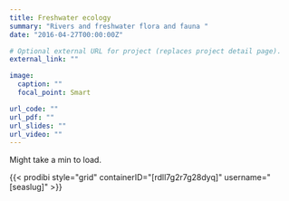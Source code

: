 ```yaml
---
title: Freshwater ecology
summary: "Rivers and freshwater flora and fauna "
date: "2016-04-27T00:00:00Z"

# Optional external URL for project (replaces project detail page).
external_link: ""

image:
  caption: ""
  focal_point: Smart

url_code: ""
url_pdf: ""
url_slides: ""
url_video: ""
---
```


Might take a min to load.

{{< prodibi style="grid" containerID="[rdll7g2r7g28dyq]" username="[seaslug]" >}}
